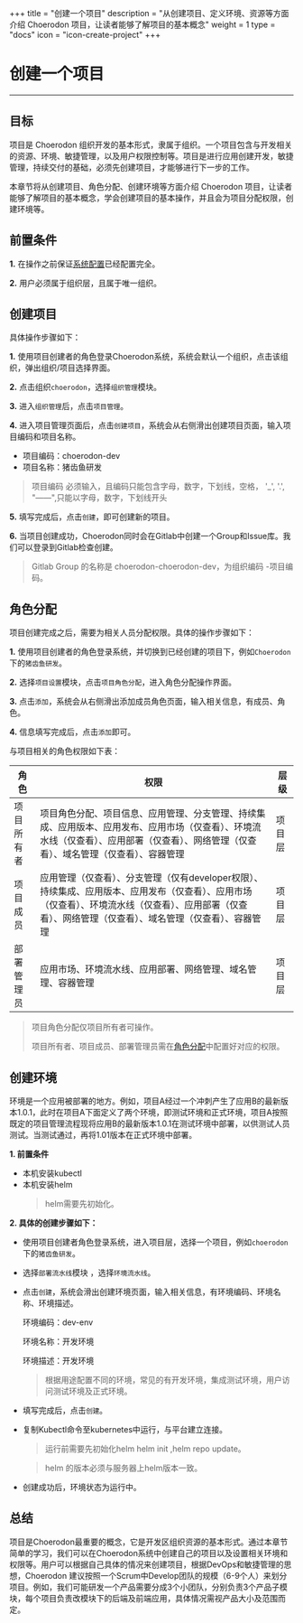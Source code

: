 ﻿+++
title = "创建一个项目"
description = "从创建项目、定义环境、资源等方面介绍 Choerodon 项目，让读者能够了解项目的基本概念"
weight = 1
type = "docs"
icon = "icon-create-project"
+++

# 创建一个项目
---

## 目标

项目是 Choerodon 组织开发的基本形式，隶属于组织。一个项目包含与开发相关的资源、环境、敏捷管理，以及用户权限控制等。项目是进行应用创建开发，敏捷管理，持续交付的基础，必须先创建项目，才能够进行下一步的工作。

本章节将从创建项目、角色分配、创建环境等方面介绍 Choerodon 项目，让读者能够了解项目的基本概念，学会创建项目的基本操作，并且会为项目分配权限，创建环境等。

## 前置条件

**1.** 在操作之前保证[系统配置](../../user-guide/system-configuration)已经配置完全。

**2.** 用户必须属于组织层，且属于唯一组织。

## 创建项目

 具体操作步骤如下：

   **1.** 使用项目创建者的角色登录Choerodon系统，系统会默认一个组织，点击该组织，弹出组织/项目选择界面。

   **2.** 点击组织`choerodon`，选择`组织管理`模块。

   **3.** 进入`组织管理`后，点击`项目管理`。

   **4.** 进入项目管理页面后，点击`创建项目`，系统会从右侧滑出创建项目页面，输入项目编码和项目名称。

 - 项目编码：choerodon-dev 
 - 项目名称：猪齿鱼研发

<blockquote class="warning">
    项目编码 必须输入，且编码只能包含字母，数字，下划线，空格， '_', '.', "——",只能以字母，数字，下划线开头
</blockquote>

   **5.** 填写完成后，点击``创建``，即可创建新的项目。

   **6.** 当项目创建成功，Choerodon同时会在Gitlab中创建一个Group和Issue库。我们可以登录到Gitlab检查创建。

 <blockquote class="note">
  Gitlab Group 的名称是 choerodon-choerodon-dev，为组织编码 -项目编码。
 </blockquote>

## 角色分配

项目创建完成之后，需要为相关人员分配权限。具体的操作步骤如下：

**1.**  使用项目创建者的角色登录系统，并切换到已经创建的项目下，例如`Choerodon`下的`猪齿鱼研发`。

**2.**  选择`项目设置`模块，点击`项目角色分配`，进入角色分配操作界面。

**3.**  点击`添加`，系统会从右侧滑出添加成员角色页面，输入相关信息，有成员、角色。

**4.** 信息填写完成后，点击`添加`即可。

与项目相关的角色权限如下表：

角色 | 权限 | 层级
--- | --- | ---
项目所有者 | 项目角色分配、项目信息、应用管理、分支管理、持续集成、应用版本、应用发布、应用市场（仅查看）、环境流水线（仅查看）、应用部署（仅查看）、网络管理（仅查看）、域名管理（仅查看）、容器管理 | 项目层
项目成员 | 应用管理（仅查看）、分支管理（仅有developer权限）、持续集成、应用版本、应用发布（仅查看）、应用市场（仅查看）、环境流水线（仅查看）、应用部署（仅查看）、网络管理（仅查看）、域名管理（仅查看）、容器管理 | 项目层
部署管理员 | 应用市场、环境流水线、应用部署、网络管理、域名管理、容器管理| 项目层

<blockquote class="note">
项目角色分配仅项目所有者可操作。

项目所有者、项目成员、部署管理员需在[角色分配](../../user-guide/system-configuration/platform/role)中配置好对应的权限。
</blockquote>



## 创建环境

环境是一个应用被部署的地方。例如，项目A经过一个冲刺产生了应用B的最新版本1.0.1，此时在项目A下面定义了两个环境，即测试环境和正式环境，项目A按照既定的项目管理流程现将应用B的最新版本1.0.1在测试环境中部署，以供测试人员测试。当测试通过，再将1.01版本在正式环境中部署。

 **1. 前置条件**

 - 本机安装kubectl
 - 本机安装helm
     <blockquote class="warning">
        helm需要先初始化。
    </blockquote>

**2. 具体的创建步骤如下：**

 - 使用项目创建者角色登录系统，进入项目层，选择一个项目，例如``choerodon``下的``猪齿鱼研发``。
 - 选择`部署流水线`模块 ，选择`环境流水线`。
 -  点击`创建`，系统会滑出创建环境页面，输入相关信息，有环境编码、环境名称、环境描述。

    环境编码：dev-env

    环境名称：开发环境

    环境描述：开发环境


    <blockquote class="note">
        根据用途配置不同的环境，常见的有开发环境，集成测试环境，用户访问测试环境及正式环境。
    </blockquote>

 -  填写完成后，点击`创建`。
 -  复制Kubectl命令至kubernetes中运行，与平台建立连接。
     <blockquote class="note">
        运行前需要先初始化helm helm init ,helm repo update。
    </blockquote>
	     <blockquote class="warning">
        helm 的版本必须与服务器上helm版本一致。
    </blockquote>
 -  创建成功后，环境状态为运行中。


## 总结

项目是Choerodon最重要的概念，它是开发区组织资源的基本形式。通过本章节简单的学习，我们可以在Choerodon系统中创建自己的项目以及设置相关环境和权限等。用户可以根据自己具体的情况来创建项目，根据DevOps和敏捷管理的思想，Choerodon 建议按照一个Scrum中Develop团队的规模（6-9个人）来划分项目。例如，我们可能研发一个产品需要分成3个小团队，分别负责3个产品子模块，每个项目负责改模块下的后端及前端应用，具体情况需视产品大小及范围而定。